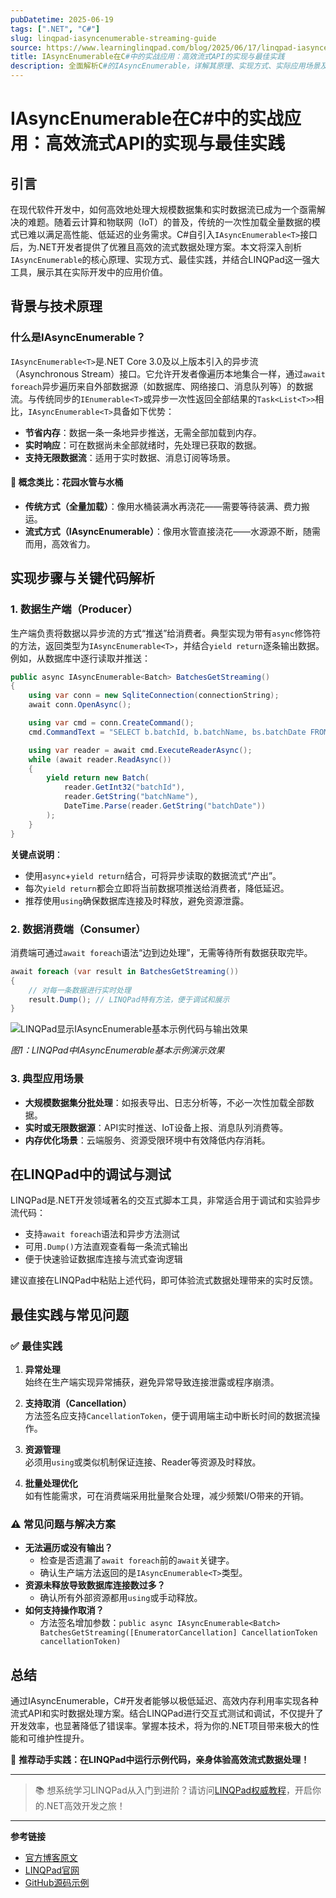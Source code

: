 ```yaml
---
pubDatetime: 2025-06-19
tags: [".NET", "C#"]
slug: linqpad-iasyncenumerable-streaming-guide
source: https://www.learninglinqpad.com/blog/2025/06/17/linqpad-iasyncenumerable-how-and-when-to-use/
title: IAsyncEnumerable在C#中的实战应用：高效流式API的实现与最佳实践
description: 全面解析C#的IAsyncEnumerable，详解其原理、实现方式、实际应用场景及在LINQPad中的调试与测试方法，助力开发者高效构建流式数据处理应用。
---
```


# IAsyncEnumerable在C#中的实战应用：高效流式API的实现与最佳实践

## 引言

在现代软件开发中，如何高效地处理大规模数据集和实时数据流已成为一个亟需解决的难题。随着云计算和物联网（IoT）的普及，传统的一次性加载全量数据的模式已难以满足高性能、低延迟的业务需求。C#自引入`IAsyncEnumerable<T>`接口后，为.NET开发者提供了优雅且高效的流式数据处理方案。本文将深入剖析`IAsyncEnumerable`的核心原理、实现方式、最佳实践，并结合LINQPad这一强大工具，展示其在实际开发中的应用价值。

## 背景与技术原理

### 什么是IAsyncEnumerable？

`IAsyncEnumerable<T>`是.NET Core 3.0及以上版本引入的异步流（Asynchronous Stream）接口。它允许开发者像遍历本地集合一样，通过`await foreach`异步遍历来自外部数据源（如数据库、网络接口、消息队列等）的数据流。与传统同步的`IEnumerable<T>`或异步一次性返回全部结果的`Task<List<T>>`相比，`IAsyncEnumerable<T>`具备如下优势：

- **节省内存**：数据一条一条地异步推送，无需全部加载到内存。
- **实时响应**：可在数据尚未全部就绪时，先处理已获取的数据。
- **支持无限数据流**：适用于实时数据、消息订阅等场景。

#### 🌊 概念类比：花园水管与水桶

- **传统方式（全量加载）**：像用水桶装满水再浇花——需要等待装满、费力搬运。
- **流式方式（IAsyncEnumerable）**：像用水管直接浇花——水源源不断，随需而用，高效省力。

## 实现步骤与关键代码解析

### 1. 数据生产端（Producer）

生产端负责将数据以异步流的方式“推送”给消费者。典型实现为带有`async`修饰符的方法，返回类型为`IAsyncEnumerable<T>`，并结合`yield return`逐条输出数据。例如，从数据库中逐行读取并推送：

```csharp
public async IAsyncEnumerable<Batch> BatchesGetStreaming()
{
    using var conn = new SqliteConnection(connectionString);
    await conn.OpenAsync();

    using var cmd = conn.CreateCommand();
    cmd.CommandText = "SELECT b.batchId, b.batchName, bs.batchDate FROM batches_scheduler bs INNER JOIN batches b ON bs.batchId=b.batchId";

    using var reader = await cmd.ExecuteReaderAsync();
    while (await reader.ReadAsync())
    {
        yield return new Batch(
            reader.GetInt32("batchId"),
            reader.GetString("batchName"),
            DateTime.Parse(reader.GetString("batchDate"))
        );
    }
}
```

**关键点说明**：

- 使用`async`+`yield return`结合，可将异步读取的数据流式“产出”。
- 每次`yield return`都会立即将当前数据项推送给消费者，降低延迟。
- 推荐使用`using`确保数据库连接及时释放，避免资源泄露。

### 2. 数据消费端（Consumer）

消费端可通过`await foreach`语法“边到边处理”，无需等待所有数据获取完毕。

```csharp
await foreach (var result in BatchesGetStreaming())
{
    // 对每一条数据进行实时处理
    result.Dump(); // LINQPad特有方法，便于调试和展示
}
```

![LINQPad显示IAsyncEnumerable基本示例代码与输出效果](https://www.learninglinqpad.com/assets/images/iasyncenumerable-output.png)

_图1：LINQPad中IAsyncEnumerable基本示例演示效果_

### 3. 典型应用场景

- **大规模数据集分批处理**：如报表导出、日志分析等，不必一次性加载全部数据。
- **实时或无限数据源**：API实时推送、IoT设备上报、消息队列消费等。
- **内存优化场景**：云端服务、资源受限环境中有效降低内存消耗。

## 在LINQPad中的调试与测试

LINQPad是.NET开发领域著名的交互式脚本工具，非常适合用于调试和实验异步流代码：

- 支持`await foreach`语法和异步方法测试
- 可用`.Dump()`方法直观查看每一条流式输出
- 便于快速验证数据库连接与流式查询逻辑

建议直接在LINQPad中粘贴上述代码，即可体验流式数据处理带来的实时反馈。

## 最佳实践与常见问题

### ✅ 最佳实践

1. **异常处理**  
   始终在生产端实现异常捕获，避免异常导致连接泄露或程序崩溃。

2. **支持取消（Cancellation）**  
   方法签名应支持`CancellationToken`，便于调用端主动中断长时间的数据流操作。

3. **资源管理**  
   必须用`using`或类似机制保证连接、Reader等资源及时释放。

4. **批量处理优化**  
   如有性能需求，可在消费端采用批量聚合处理，减少频繁I/O带来的开销。

### ⚠️ 常见问题与解决方案

- **无法遍历或没有输出？**
  - 检查是否遗漏了`await foreach`前的`await`关键字。
  - 确认生产端方法返回的是`IAsyncEnumerable<T>`类型。
- **资源未释放导致数据库连接数过多？**
  - 确认所有外部资源都用`using`或手动释放。
- **如何支持操作取消？**
  - 方法签名增加参数：`public async IAsyncEnumerable<Batch> BatchesGetStreaming([EnumeratorCancellation] CancellationToken cancellationToken)`

## 总结

通过IAsyncEnumerable，C#开发者能够以极低延迟、高效内存利用率实现各种流式API和实时数据处理方案。结合LINQPad进行交互式测试和调试，不仅提升了开发效率，也显著降低了错误率。掌握本技术，将为你的.NET项目带来极大的性能和可维护性提升。

🌟 **推荐动手实践：在LINQPad中运行示例代码，亲身体验高效流式数据处理！**

---

> 📚 想系统学习LINQPad从入门到进阶？请访问[LINQPad权威教程](https://www.learninglinqpad.com/course)，开启你的.NET高效开发之旅！

---

**参考链接**

- [官方博客原文](https://www.learninglinqpad.com/blog/2025/06/17/linqpad-iasyncenumerable-how-and-when-to-use/)
- [LINQPad官网](https://www.learninglinqpad.com/)
- [GitHub源码示例](https://www.github.com/ryanrodemoyer)

